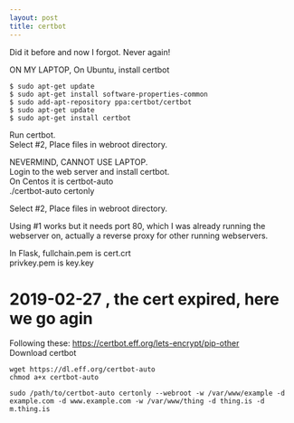 ```yaml
---
layout: post
title: certbot
---
```

Did it before and now I forgot.  Never again!  
  
ON MY LAPTOP, On Ubuntu, install certbot
```
$ sudo apt-get update
$ sudo apt-get install software-properties-common
$ sudo add-apt-repository ppa:certbot/certbot
$ sudo apt-get update
$ sudo apt-get install certbot 
```
  
Run certbot.  
Select #2, Place files in webroot directory.  






NEVERMIND, CANNOT USE LAPTOP.  
Login to the web server and install certbot.  
On Centos it is certbot-auto  
./certbot-auto certonly  
  
Select #2, Place files in webroot directory.  

Using #1 works but it needs port 80, which I was already running the webserver on, actually a reverse proxy for other running webservers.  
  
In Flask, 
fullchain.pem is cert.crt  
privkey.pem is key.key


# 2019-02-27 , the cert expired, here we go agin

Following these: <https://certbot.eff.org/lets-encrypt/pip-other>  
Download certbot
```
wget https://dl.eff.org/certbot-auto
chmod a+x certbot-auto
```

```
sudo /path/to/certbot-auto certonly --webroot -w /var/www/example -d example.com -d www.example.com -w /var/www/thing -d thing.is -d m.thing.is

```
